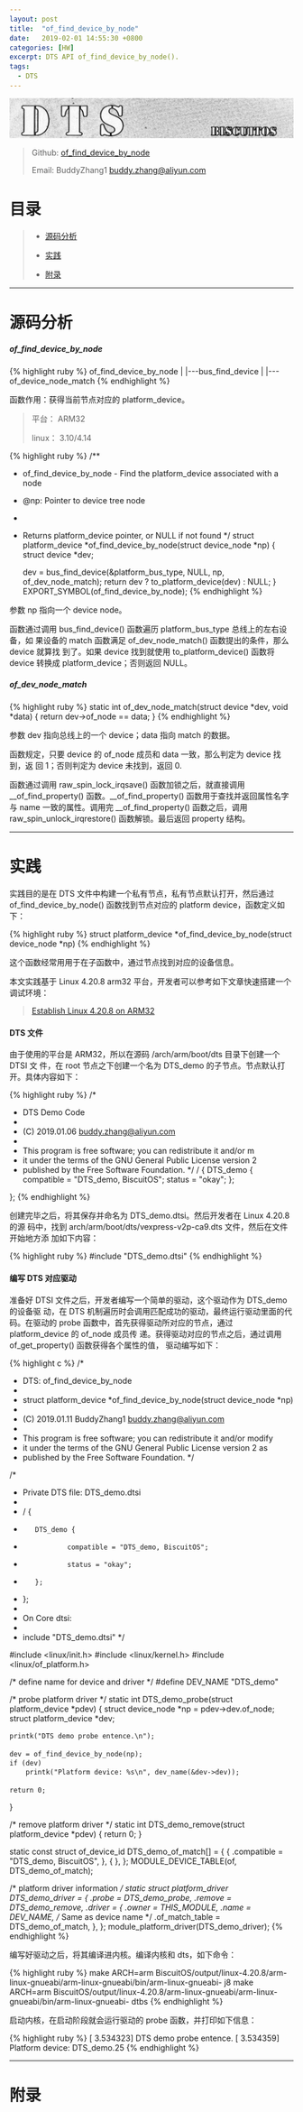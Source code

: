 ```yaml
---
layout: post
title:  "of_find_device_by_node"
date:   2019-02-01 14:55:30 +0800
categories: [HW]
excerpt: DTS API of_find_device_by_node().
tags:
  - DTS
---
```


![DTS](https://raw.githubusercontent.com/EmulateSpace/PictureSet/master/BiscuitOS/kernel/DEV000106.jpg)

> Github: [of_find_device_by_node](https://github.com/BiscuitOS/HardStack/tree/master/Device-Tree/kernel/API/of_find_device_by_node)
>
> Email: BuddyZhang1 <buddy.zhang@aliyun.com>

# 目录

> - [源码分析](#源码分析)
>
> - [实践](#实践)
>
> - [附录](#附录)

-----------------------------------

# <span id="源码分析">源码分析</span>

##### of_find_device_by_node

{% highlight ruby %}
of_find_device_by_node
|
|---bus_find_device
    |
    |---of_device_node_match
{% endhighlight %}

函数作用：获得当前节点对应的 platform_device。

> 平台： ARM32
>
> linux： 3.10/4.14

{% highlight ruby %}
/**
* of_find_device_by_node - Find the platform_device associated with a node
* @np: Pointer to device tree node
*
* Returns platform_device pointer, or NULL if not found
*/
struct platform_device *of_find_device_by_node(struct device_node *np)
{
    struct device *dev;

    dev = bus_find_device(&platform_bus_type, NULL, np, of_dev_node_match);
    return dev ? to_platform_device(dev) : NULL;
}
EXPORT_SYMBOL(of_find_device_by_node);
{% endhighlight %}

参数 np 指向一个 device node。

函数通过调用 bus_find_device() 函数遍历 platform_bus_type 总线上的左右设备，如
果设备的 match 函数满足 of_dev_node_match() 函数提出的条件，那么 device 就算找
到了。如果 device 找到就使用 to_platform_device() 函数将 device 转换成 
platform_device；否则返回 NULL。

##### of_dev_node_match

{% highlight ruby %}
static int of_dev_node_match(struct device *dev, void *data)
{
    return dev->of_node == data;
}
{% endhighlight %}

参数 dev 指向总线上的一个 device；data 指向 match 的数据。

函数规定，只要 device 的 of_node 成员和 data 一致，那么判定为 device 找到，返
回 1；否则判定为 device 未找到，返回 0.

函数通过调用 raw_spin_lock_irqsave() 函数加锁之后，就直接调用 
__of_find_property() 函数。__of_find_property() 函数用于查找并返回属性名字与 
name 一致的属性。调用完 __of_find_property() 函数之后，调用 
raw_spin_unlock_irqrestore() 函数解锁。最后返回 property 结构。

--------------------------------------------------

# <span id="实践">实践</span>

实践目的是在 DTS 文件中构建一个私有节点，私有节点默认打开，然后通过 
of_find_device_by_node() 函数找到节点对应的 platform device，函数定义如下：

{% highlight ruby %}
struct platform_device *of_find_device_by_node(struct device_node *np)
{% endhighlight %}

这个函数经常用用于在子函数中，通过节点找到对应的设备信息。

本文实践基于 Linux 4.20.8 arm32 平台，开发者可以参考如下文章快速搭建一个
调试环境：

> [Establish Linux 4.20.8 on ARM32](https://biscuitos.github.io/blog/Linux-4.20.8-arm32-Usermanual/)

#### DTS 文件

由于使用的平台是 ARM32，所以在源码 /arch/arm/boot/dts 目录下创建一个 DTSI 文
件，在 root 节点之下创建一个名为 DTS_demo 的子节点。节点默认打开。具体内容如下：

{% highlight ruby %}
/*
 * DTS Demo Code
 *
 * (C) 2019.01.06 <buddy.zhang@aliyun.com>
 *
 * This program is free software; you can redistribute it and/or m
 * it under the terms of the GNU General Public License version 2
 * published by the Free Software Foundation.
 */
/ {
        DTS_demo {
                compatible = "DTS_demo, BiscuitOS";
                status = "okay";
        };

};
{% endhighlight %}

创建完毕之后，将其保存并命名为 DTS_demo.dtsi。然后开发者在 Linux 4.20.8 的源
码中，找到 arch/arm/boot/dts/vexpress-v2p-ca9.dts 文件，然后在文件开始地方添
加如下内容：

{% highlight ruby %}
#include "DTS_demo.dtsi"
{% endhighlight %}

#### 编写 DTS 对应驱动

准备好 DTSI 文件之后，开发者编写一个简单的驱动，这个驱动作为 DTS_demo 的设备驱
动，在 DTS 机制遍历时会调用匹配成功的驱动，最终运行驱动里面的代码。在驱动的 
probe 函数中，首先获得驱动所对应的节点，通过 platform_device 的 of_node 成员传
递。获得驱动对应的节点之后，通过调用 of_get_property() 函数获得各个属性的值，
驱动编写如下：

{% highlight c %}
/*
 * DTS: of_find_device_by_node
 *
 * struct platform_device *of_find_device_by_node(struct device_node *np)
 *
 * (C) 2019.01.11 BuddyZhang1 <buddy.zhang@aliyun.com>
 *
 * This program is free software; you can redistribute it and/or modify
 * it under the terms of the GNU General Public License version 2 as
 * published by the Free Software Foundation.
 */

/*
 * Private DTS file: DTS_demo.dtsi
 *
 * / {
 *        DTS_demo {
 *                compatible = "DTS_demo, BiscuitOS";
 *                status = "okay";
 *        };
 * };
 *
 * On Core dtsi:
 *
 * include "DTS_demo.dtsi"
 */

#include <linux/init.h>
#include <linux/kernel.h>
#include <linux/of_platform.h>

/* define name for device and driver */
#define DEV_NAME "DTS_demo"

/* probe platform driver */
static int DTS_demo_probe(struct platform_device *pdev)
{
    struct device_node *np = pdev->dev.of_node;
    struct platform_device *dev;

    printk("DTS demo probe entence.\n");

    dev = of_find_device_by_node(np);
    if (dev)
        printk("Platform device: %s\n", dev_name(&dev->dev));
  
    return 0;
}

/* remove platform driver */
static int DTS_demo_remove(struct platform_device *pdev)
{
    return 0;
}

static const struct of_device_id DTS_demo_of_match[] = {
    { .compatible = "DTS_demo, BiscuitOS", },
    { },
};
MODULE_DEVICE_TABLE(of, DTS_demo_of_match);

/* platform driver information */
static struct platform_driver DTS_demo_driver = {
    .probe  = DTS_demo_probe,
    .remove = DTS_demo_remove,
    .driver = {
        .owner = THIS_MODULE,
        .name = DEV_NAME, /* Same as device name */
        .of_match_table = DTS_demo_of_match,
    },
};
module_platform_driver(DTS_demo_driver);
{% endhighlight %}

编写好驱动之后，将其编译进内核。编译内核和 dts，如下命令：

{% highlight ruby %}
make ARCH=arm BiscuitOS/output/linux-4.20.8/arm-linux-gnueabi/arm-linux-gnueabi/bin/arm-linux-gnueabi- j8
make ARCH=arm BiscuitOS/output/linux-4.20.8/arm-linux-gnueabi/arm-linux-gnueabi/bin/arm-linux-gnueabi- dtbs
{% endhighlight %}

启动内核，在启动阶段就会运行驱动的 probe 函数，并打印如下信息：

{% highlight ruby %}
[    3.534323] DTS demo probe entence.
[    3.534359] Platform device: DTS_demo.25
{% endhighlight %}

---------------------------------------------

# <span id="附录">附录</span>


